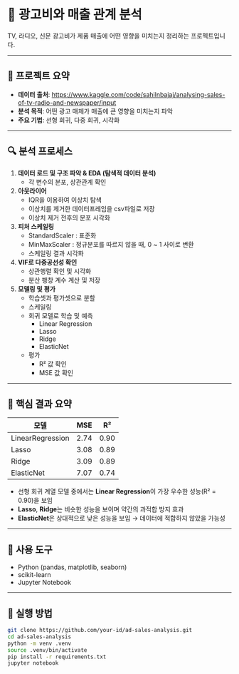# 🎯 광고비와 매출 관계 분석

TV, 라디오, 신문 광고비가 제품 매출에 어떤 영향을 미치는지 정리하는 프로젝트입니다.

---

## 📌 프로젝트 요약

- **데이터 출처**: https://www.kaggle.com/code/sahilnbajaj/analysing-sales-of-tv-radio-and-newspaper/input
- **분석 목적**: 어떤 광고 매체가 매출에 큰 영향을 미치는지 파악  
- **주요 기법**: 선형 회귀, 다중 회귀, 시각화  

---

## 🔍 분석 프로세스

1. **데이터 로드 및 구조 파악 & EDA (탐색적 데이터 분석)**
   - 각 변수의 분포, 상관관계 확인
2. **아웃라이어**
   - IQR을 이용하여 이상치 탐색
   - 이상치를 제거한 데이터프레임을 csv파일로 저장
   - 이상치 제거 전후의 분포 시각화
3. **피처 스케일링**
   - StandardScaler : 표준화
   - MinMaxScaler : 정규분포를 따르지 않을 때, 0 ~ 1 사이로 변환
   - 스케일링 결과 시각화
4. **VIF로 다중공선성 확인**
   - 상관행렬 확인 및 시각화
   - 분산 팽창 계수 계산 및 저장
5. **모델링 및 평가**  
   - 학습셋과 평가셋으로 분할
   - 스케일링
   - 회귀 모델로 학습 및 예측
      - Linear Regression
      - Lasso
      - Ridge
      - ElasticNet
   - 평가
      - R² 값 확인
      - MSE 값 확인

---

## 📌 핵심 결과 요약

| 모델            | MSE   | R²   |
|-----------------|-------|------|
| LinearRegression | 2.74 | 0.90 |
| Lasso            | 3.08 | 0.89 |
| Ridge            | 3.09 | 0.89 |
| ElasticNet       | 7.07 | 0.74 |

- 선형 회귀 계열 모델 중에서는 **Linear Regression**이 가장 우수한 성능(R² = 0.90)을 보임
- **Lasso**, **Ridge**는 비슷한 성능을 보이며 약간의 과적합 방지 효과
- **ElasticNet**은 상대적으로 낮은 성능을 보임 → 데이터에 적합하지 않았을 가능성


---

## 🧰 사용 도구

- Python (pandas, matplotlib, seaborn)
- scikit-learn
- Jupyter Notebook

---

## 🧪 실행 방법

```bash
git clone https://github.com/your-id/ad-sales-analysis.git
cd ad-sales-analysis
python -m venv .venv
source .venv/bin/activate
pip install -r requirements.txt
jupyter notebook
```